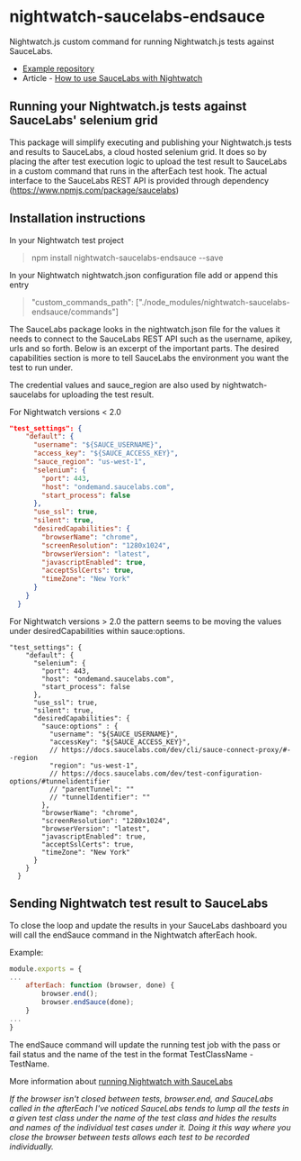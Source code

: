 # nightwatch-saucelabs-endsauce

Nightwatch.js custom command for running Nightwatch.js tests against SauceLabs.

- [Example repository](https://github.com/reallymello/nightwatchTutorials/tree/master/sauceLabsExample)
- Article - [How to use SauceLabs with Nightwatch](https://www.davidmello.com/how-to-use-nightwatch-with-saucelabs/)

## Running your Nightwatch.js tests against SauceLabs' selenium grid

This package will simplify executing and publishing your Nightwatch.js tests and results to SauceLabs, a cloud hosted selenium grid. It does so by placing the after test execution logic to upload the test result to SauceLabs in a custom command that runs in the afterEach test hook. The actual interface to the SauceLabs REST API is provided through dependency (https://www.npmjs.com/package/saucelabs)

## Installation instructions

In your Nightwatch test project

> npm install nightwatch-saucelabs-endsauce --save

In your Nightwatch nightwatch.json configuration file add or append this entry

> "custom_commands_path": ["./node_modules/nightwatch-saucelabs-endsauce/commands"]

The SauceLabs package looks in the nightwatch.json file for the values it needs to connect to the SauceLabs REST API such as the username, apikey, urls and so forth. Below is an excerpt of the important parts. The desired capabilities section is more to tell SauceLabs the environment you want the test to run under.

The credential values and sauce_region are also used by nightwatch-saucelabs for uploading the test result.

For Nightwatch versions < 2.0

```json
"test_settings": {
    "default": {
      "username": "${SAUCE_USERNAME}",
      "access_key": "${SAUCE_ACCESS_KEY}",
      "sauce_region": "us-west-1",
      "selenium": {
        "port": 443,
        "host": "ondemand.saucelabs.com",
        "start_process": false
      },
      "use_ssl": true,
      "silent": true,
      "desiredCapabilities": {
        "browserName": "chrome",
        "screenResolution": "1280x1024",
        "browserVersion": "latest",
        "javascriptEnabled": true,
        "acceptSslCerts": true,
        "timeZone": "New York"
      }
    }
  }
```

For Nightwatch versions > 2.0 the pattern seems to be moving the values under desiredCapabilities within sauce:options.

```jsonc
"test_settings": {
    "default": {
      "selenium": {
        "port": 443,
        "host": "ondemand.saucelabs.com",
        "start_process": false
      },
      "use_ssl": true,
      "silent": true,
      "desiredCapabilities": {
        "sauce:options" : {
          "username": "${SAUCE_USERNAME}",
          "accessKey": "${SAUCE_ACCESS_KEY}",
          // https://docs.saucelabs.com/dev/cli/sauce-connect-proxy/#--region
          "region": "us-west-1",
          // https://docs.saucelabs.com/dev/test-configuration-options/#tunnelidentifier
          // "parentTunnel": ""
          // "tunnelIdentifier": ""
        },
        "browserName": "chrome",
        "screenResolution": "1280x1024",
        "browserVersion": "latest",
        "javascriptEnabled": true,
        "acceptSslCerts": true,
        "timeZone": "New York"
      }
    }
  }
```

## Sending Nightwatch test result to SauceLabs

To close the loop and update the results in your SauceLabs dashboard you will call the endSauce command in the Nightwatch afterEach hook.

Example:

```js
module.exports = {
...
    afterEach: function (browser, done) {
        browser.end();
        browser.endSauce(done);
    }
...
}
```

The endSauce command will update the running test job with the pass or fail status and the name of the test in the format TestClassName - TestName.

More information about [running Nightwatch with SauceLabs](https://www.davidmello.com/how-to-use-nightwatch-with-saucelabs/)

_If the browser isn't closed between tests, browser.end, and SauceLabs called in the afterEach I've noticed SauceLabs tends to lump all the tests in a given test class under the name of the test class and hides the results and names of the individual test cases under it. Doing it this way where you close the browser between tests allows each test to be recorded individually._
